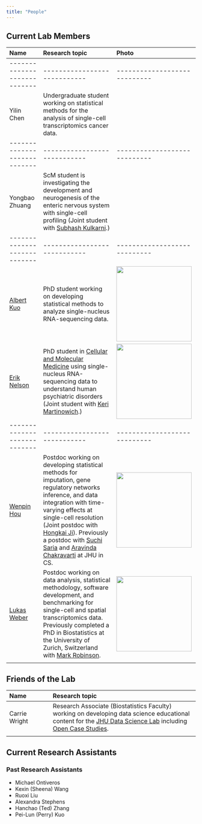```yaml
---
title: "People"
---
```


## Current Lab Members 

| Name| Research topic | Photo |
| :---- | :---- | :---- |
| ---------------------------- | ---------------------------- | ---------------------------- |  
| Yilin Chen | Undergraduate student working on statistical methods for the analysis of single-cell transcriptomics cancer data. | | 
| ---------------------------- | ---------------------------- | ---------------------------- |  
| Yongbao Zhuang | ScM student is investigating the development and neurogenesis of the enteric nervous system with single-cell profiling (Joint student with [Subhash Kulkarni](https://www.klab-jhu.com).)
| ---------------------------- | ---------------------------- | ---------------------------- |  
| [Albert Kuo](https://albertkuo.me) | PhD student working on developing statistical methods to analyze single-nucleus RNA-sequencing data. | <img width="200" src="/./images/albert_kuo.png"> | 
| [Erik Nelson](https://cmm.jhmi.edu/index.php/cmm-student/erik-nelson/) | PhD student in [Cellular and Molecular Medicine](https://cmm.jhmi.edu) using single-nucleus RNA-sequencing data to understand human psychiatric disorders (Joint student with [Keri Martinowich](https://twitter.com/martinowk).) | <img width="200" src="/./images/erik_nelson.png"> |
| ---------------------------- | ---------------------------- | ---------------------------- |  
| [Wenpin Hou](https://winnie09.github.io/Wenpin_Hou/) | Postdoc working on developing statistical methods for imputation, gene regulatory networks inference, and data integration with time-varying effects at single-cell resolution (Joint postdoc with [Hongkai Ji](http://www.biostat.jhsph.edu/~hji/)). Previously a postdoc with [Suchi Saria](https://suchisaria.jhu.edu) and [Aravinda Chakravarti](https://aravindachakravartilab.org) at JHU in CS. | <img width="200" src="/./images/wenpin_hou.jpg"> |
| [Lukas Weber](https://lmweber.github.io) | Postdoc working on data analysis, statistical methodology, software development, and benchmarking for single-cell and spatial transcriptomics data. Previously completed a PhD in Biostatistics at the University of Zurich, Switzerland with [Mark Robinson](https://robinsonlabuzh.github.io). | <img width="200" src="/./images/lukas_weber.jpg"> |
|<img width=250/>|<img width=600/>|<img width=200/>|

## Friends of the Lab

| Name| Research topic |
| :---- | :---- | 
| Carrie Wright | Research Associate (Biostatistics Faculty) working on developing data science educational content for the [JHU Data Science Lab](https://jhudatascience.org) including [Open Case Studies](http://opencasestudies.org/). |
|<img width=250/>|<img width=600/>|

## Current Research Assistants 



### Past Research Assistants 

- Michael Ontiveros
- Kexin (Sheena) Wang 
- Ruoxi Liu
- Alexandra Stephens
- Hanchao (Ted) Zhang
- Pei-Lun (Perry) Kuo



